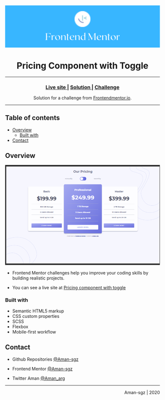 ![portada frontend mentor](/images/frontend_portada.png)

<h1 align="center">Pricing Component with Toggle</h1>

<hr>


<div align="center">
  <h3>
    <a href="https://pricing-component-with-toggle-brown.vercel.app/">
      Live site
    </a>
    <span> | </span>
    <a href="https://www.frontendmentor.io/solutions/pricing-component-with-toggle-VaoZXht6V">
      Solution
    </a>
    <span> | </span>
    <a href="https://www.frontendmentor.io/challenges/pricing-component-with-toggle-8vPwRMIC">
      Challenge
    </a>
  </h3>
</div>

<div align="center">
   Solution for a challenge from  <a href="https://www.frontendmentor.io/" target="_blank">Frontendmentor.io</a>.
</div>

---

## Table of contents

- [Overview](#overview)
  - [Built with](#built-with)
- [Contact](#contact)


<!-- Overview section -->
## Overview
![preview screenshot](images/preview.png)

- Frontend Mentor challenges help you improve your coding skills by building realistic projects. 

- You can see a live site at [Pricing component with toggle](https://pricing-component-with-toggle-brown.vercel.app/)




### Built with 

- Semantic HTML5 markup
- CSS custom properties
- SCSS
- Flexbox
- Mobile-first workflow

<!-- Contact section -->

##  Contact

- Github Repositories [@Aman-sgz](https://github.com/Aman-sgz/)

- Frontend Mentor [@Aman-sgz](https://www.frontendmentor.io/profile/Aman-sgz)

- Twitter Aman [@Aman_arg](https://www.twitter.com/Aman_arg)  

---

<div align="right">
    <p>Aman-sgz | 2020</p>
</div>
